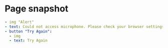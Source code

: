 # Page snapshot

```yaml
- img "Alert"
- text: Could not access microphone. Please check your browser settings and grant permission.
- button "Try Again":
  - img
  - text: Try Again
```